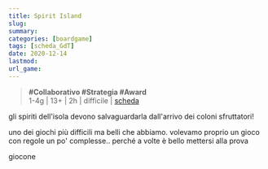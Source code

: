 ```yaml
---
title: Spirit Island
slug: 
summary: 
categories: [boardgame]
tags: [scheda_GdT]
date: 2020-12-14
lastmod: 
url_game: 
---
```

> **#Collaborativo #Strategia #Award**  
> 1-4g | 13+ | 2h | difficile | [scheda](https://www.boardgamegeek.com/boardgame/162886/spirit-island)  

gli spiriti dell'isola devono salvaguardarla dall'arrivo dei coloni sfruttatori!

uno dei giochi più difficili ma belli che abbiamo.
volevamo proprio un gioco con regole un po' complesse.. perché a volte è bello mettersi alla prova

giocone


